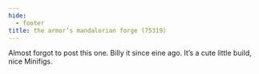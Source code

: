 ```yaml
---
hide:
  - footer
title: the armor’s mandalorian forge (75319)
---
```


Almost forgot to post this one. Billy it since eine ago. It’s a cute little build, nice Minifigs.
